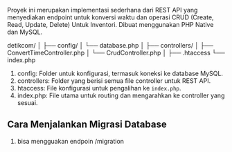 Proyek ini merupakan implementasi sederhana dari REST API yang menyediakan endpoint untuk konversi waktu dan operasi CRUD (Create, Read, Update, Delete) Untuk Inventori. Dibuat menggunakan PHP Native dan MySQL.

detikcom/
│
├── config/
│ └── database.php
│
├── controllers/
│ ├── ConvertTimeController.php
│ └── CrudController.php
│
├── .htaccess
└── index.php

1. config: Folder untuk konfigurasi, termasuk koneksi ke database MySQL.
2. controllers: Folder yang berisi semua file controller untuk REST API.
4. htaccess: File konfigurasi untuk pengalihan ke `index.php`.
5. index.php: File utama untuk routing dan mengarahkan ke controller yang sesuai.

## Cara Menjalankan Migrasi Database
1. bisa mengguakan endpoin /migration

